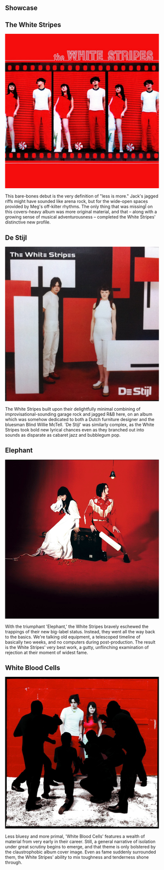 

<div class="flex-container" id="showcase">
  <div class="flex-left">
    <div class="showcase-horizontal">
    <h2 class="showcase">Showcase</h2>
     </div>
  </div>
  <div class="flex-right">
  <div class="wrapper">
        <div class="wrapper--box1">
            <h2 class="wrapper--box1--title">The White Stripes</h2>
                <img class="wrapper--box1--img animation-img" src="/assets/images/thewhitestripes.jpg">
        </div>
            <div class="wrapper--text1--line"></div>
                <p class="wrapper--box2--text animation-text">This bare-bones debut is the very definition of "less is more." Jack's jagged riffs might have sounded like arena rock, but for the wide-open spaces provided by Meg's off-kilter rhythms. The only thing that was missingÏ on this covers-heavy album was more original material, and that – along with a growing sense of musical adventurousness – completed the White Stripes' distinctive new profile.</p>
         <div class="wrapper--box3">
            <h2 class="wrapper--box3--title">De Stijl</h2>
                <img class="wrapper--box3--img animation-img" src="/assets/images/De_Stijl.jpg">
         </div>
            <div class="wrapper--text2--line"></div>
                <p class="wrapper--box4--text animation-text">The White Stripes built upon their delightfully minimal combining of improvisational-sounding garage rock and jagged R&B here, on an album which was somehow dedicated to both a Dutch furniture designer and the bluesman Blind Willie McTell. 'De Stijl' was similarly complex, as the White Stripes took bold new lyrical chances even as they branched out into sounds as disparate as cabaret jazz and bubblegum pop.</p> 
        </div>
      </div>
  </div>
</div>
  <div class="horizontal-scroll-wrapper-showcase">
       <div class="wrapper wrapper-margin-left">
            <div class="wrapper--box5">
              <h2 class="wrapper--box5--title">Elephant</h2>
                 <img class="wrapper--box5--img animation-img" src="/assets/images/Elephant.jpg">
            </div>
                <div class="wrapper--text3--line"></div>
                    <p class="wrapper--box6--text animation-text">With the triumphant 'Elephant,' the White Stripes bravely eschewed the trappings of their new big-label status. Instead, they went all the way back to the basics. We're talking old equipment, a telescoped timeline of basically two weeks, and no computers during post-production. The result is the White Stripes' very best work, a gutty, unflinching examination of rejection at their moment of widest fame.</p>
            <div class="wrapper--box7">
               <h2 class="wrapper--box7--title">White Blood Cells</h2>
                  <img class="wrapper--box7--img animation-img" src="/assets/images/White_Blood_Cells.jpg">
            </div>
                <div class="wrapper--text4--line"></div>
                    <p class="wrapper--box8--text animation-text">Less bluesy and more primal, 'White Blood Cells' features a wealth of material from very early in their career. Still, a general narrative of isolation under great scrutiny begins to emerge, and that theme is only bolstered by the claustrophobic album cover image. Even as fame suddenly surrounded them, the White Stripes' ability to mix toughness and tenderness shone through.</p> 
 </div>
 